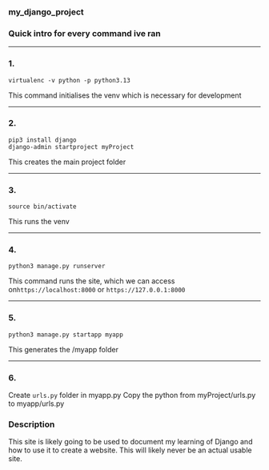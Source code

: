 ### my_django_project

### Quick intro for every command ive ran

---

### 1.

```
virtualenc -v python -p python3.13
```

This command initialises the venv which is necessary for development

---

### 2.

```
pip3 install django
django-admin startproject myProject
```

This creates the main project folder

---

### 3.

```
source bin/activate
```

This runs the venv

---

### 4.

```
python3 manage.py runserver
```

This command runs the site, which we can access on`https://localhost:8000` or `https://127.0.0.1:8000`

---

### 5.

```
python3 manage.py startapp myapp
```

This generates the /myapp folder

---

### 6.

Create `urls.py` folder in myapp.py
Copy the python from myProject/urls.py to myapp/urls.py

### Description

This site is likely going to be used to document my learning of Django and how to use it to create a website. This will likely never be an actual usable site.
